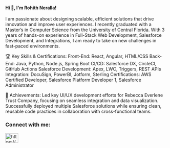 
<!--
**Rohith-14/Rohith-14** is a ✨ _special_ ✨ repository because its `README.md` (this file) appears on your GitHub profile.

Here are some ideas to get you started:

- 🔭 I’m currently working on ...
- 🌱 I’m currently learning ...
- 👯 I’m looking to collaborate on ...
- 🤔 I’m looking for help with ...
- 💬 Ask me about ...
- 📫 How to reach me: ...
- 😄 Pronouns: ...
- ⚡ Fun fact: ...
-->
<!--## Hi 👋, I'm Rohith Neralla!-->

<h4 align="left">Hi 👋, I'm Rohith Neralla!</h4>
<p align="left">I am passionate about designing scalable, efficient solutions that drive innovation and improve user experiences. I recently graduated with a Master’s in Computer Science from the University of Central Florida. With 3 years of hands-on experience in Full-Stack Web Development, Salesforce Development, and Integrations, I am ready to take on new challenges in fast-paced environments.</p>

🏆 Key Skills & Certifications:
Front-End: React, Angular, HTML/CSS
Back-End: Java, Python, Node.js, Spring Boot
CI/CD: Salesforce DX, CircleCI, GitHub Actions
Salesforce Development: Apex, LWC, Triggers, REST APIs
Integration: DocuSign, PowerBI, Jotform, Sterling
Certifications: AWS Certified Developer, Salesforce Platform Developer 1, Salesforce Administrator

🚀 Achievements: 
Led key UI/UX development efforts for Rebecca Everlene Trust Company, focusing on seamless integration and data visualization.
Successfully deployed multiple Salesforce solutions while ensuring clean, reusable code practices in collaboration with cross-functional teams.</p>


<h3 align="left">Connect with me:</h3>
<p align="left">
<a href="https://www.linkedin.com/in/rohith-neralla/" target="blank"><img align="center" src="https://raw.githubusercontent.com/rahuldkjain/github-profile-readme-generator/master/src/images/icons/Social/linked-in-alt.svg" alt="https://www.linkedin.com/in/rohith-neralla/" height="30" width="40" /></a>
</p>
